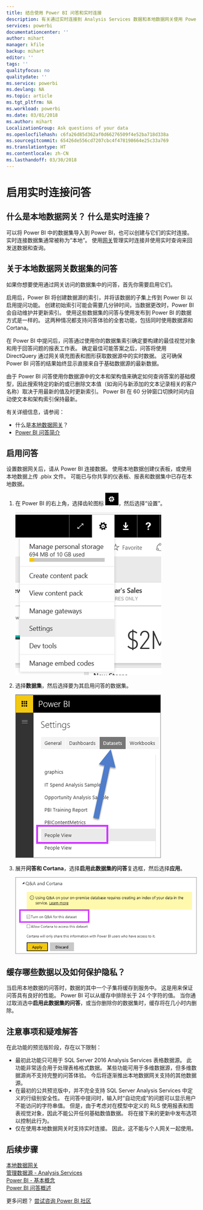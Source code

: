 ```yaml
---
title: 结合使用 Power BI 问答和实时连接
description: 有关通过实时连接到 Analysis Services 数据和本地数据网关使用 Power BI 问答自然语言查询的文档。
services: powerbi
documentationcenter: ''
author: mihart
manager: kfile
backup: mihart
editor: ''
tags: ''
qualityfocus: no
qualitydate: ''
ms.service: powerbi
ms.devlang: NA
ms.topic: article
ms.tgt_pltfrm: NA
ms.workload: powerbi
ms.date: 03/01/2018
ms.author: mihart
LocalizationGroup: Ask questions of your data
ms.openlocfilehash: c6fa26d85d362af0d66276509f4e52ba718d338a
ms.sourcegitcommit: 65426de556cd7207cbc4f478198664e25c33a769
ms.translationtype: HT
ms.contentlocale: zh-CN
ms.lasthandoff: 03/30/2018
---
```

# <a name="enable-qa-for-live-connections"></a>启用实时连接问答
## <a name="what-is-on-premises-data-gateway--what-is-a-live-connection"></a>什么是本地数据网关？  什么是实时连接？
可以将 Power BI 中的数据集导入到 Power BI，也可以创建与它们的实时连接。 实时连接数据集通常被称为“本地”。 使用[网关](service-gateway-onprem.md)管理实时连接并使用实时查询来回发送数据和查询。

## <a name="qa-for-on-premises-data-gateway-datasets"></a>关于本地数据网关数据集的问答
如果你想要使用通过网关访问的数据集中的问答，首先你需要启用它们。

启用后，Power BI 将创建数据源的索引，并将该数据的子集上传到 Power BI 以启用提问功能。 创建初始索引可能会需要几分钟时间，当数据更改时，Power BI 会自动维护并更新索引。 使用这些数据集的问答与使用发布到 Power BI 的数据方式是一样的。 这两种情况都支持问答体验的全套功能，包括同时使用数据源和 Cortana。

在 Power BI 中提问后，问答通过使用你的数据集索引确定要构建的最佳视觉对象和用于回答问题的报表工作表。 确定最佳可能答案之后，问答将使用 DirectQuery 通过网关填充图表和图形获取数据源中的实时数据。 这可确保 Power BI 问答的结果始终显示直接来自于基础数据源的最新数据。

由于 Power BI 问答使用你数据源中的文本和架构值来确定如何查询答案的基础模型，因此搜索特定的新的或已删除文本值（如询问与新添加的文本记录相关的客户名称）取决于用最新的值及时更新索引。 Power BI 在 60 分钟窗口切换时间内自动使文本和架构索引保持最新。

有关详细信息，请参阅：

* 什么是[本地数据网关](service-gateway-onprem.md)？
* [Power BI 问答简介](power-bi-q-and-a.md)

## <a name="enable-qa"></a>启用问答
设置数据网关后，请从 Power BI 连接数据。  使用本地数据创建仪表板，或使用本地数据上传 .pbix 文件。  可能已与你共享的仪表板、报表和数据集中已存在本地数据。

1. 在 Power BI 的右上角，选择齿轮图标 ![齿轮图标](media/service-q-and-a-direct-query/power-bi-cog.png)，然后选择“设置”。
   
   ![“设置”菜单](media/service-q-and-a-direct-query/powerbi-settings.png)
2. 选择**数据集**，然后选择要为其启用问答的数据集。
   
   ![“设置”菜单的“数据集”屏幕](media/service-q-and-a-direct-query/power-bi-q-and-a-settings.png)
3. 展开**问答和 Cortana**，选择**启用此数据集的问答**复选框，然后选择**应用**。
   
    ![展开的问答区域](media/service-q-and-a-direct-query/power-bi-q-and-a-directquery.png)

## <a name="what-data-is-cached-and-how-is-privacy-protected"></a>缓存哪些数据以及如何保护隐私？
当启用本地数据的问答时，数据的其中一个子集将缓存到服务中。 这是用来保证问答具有良好的性能。 Power BI 可以从缓存中排除长于 24 个字符的值。 当你通过取消选中**启用此数据集的问答**，或当你删除你的数据集时，缓存将在几小时内删除。

## <a name="considerations-and-troubleshooting"></a>注意事项和疑难解答
在此功能的预览版阶段，存在以下限制：

* 最初此功能只可用于 SQL Server 2016 Analysis Services 表格数据源。 此功能非常适合用于处理表格格式数据。 某些功能可用于多维数据源，但多维数据源尚不支持完整的问答体验。 今后将逐渐推出本地数据网关支持的其他数据源。
* 在最初的公共预览版中，并不完全支持 SQL Server Analysis Services 中定义的行级别安全性。 在问答中提问时，输入时“自动完成”的问题可以显示用户不能访问的字符串值。 但是，由于考虑对在模型中定义的 RLS 使用报表和图表视觉对象，因此不能公开任何基础数值数据。 将在接下来的更新中发布选项以控制此行为。
* 仅在使用本地数据网关时支持实时连接。 因此，这不能与个人网关一起使用。

## <a name="next-steps"></a>后续步骤
[本地数据网关](service-gateway-onprem.md)  
[管理数据源 - Analysis Services](service-gateway-enterprise-manage-ssas.md)  
[Power BI - 基本概念](service-basic-concepts.md)  
[Power BI 问答概述](power-bi-q-and-a.md)  

更多问题？ [尝试咨询 Power BI 社区](http://community.powerbi.com/)

